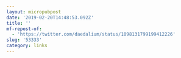 ```yaml
---
layout: micropubpost
date: '2019-02-20T14:48:53.092Z'
title: ''
mf-repost-of:
  - 'https://twitter.com/daedalium/status/1098131799199412226'
slug: '53333'
category: links
---
```


